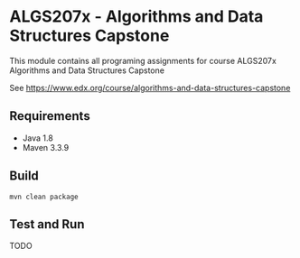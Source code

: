 # ALGS207x - Algorithms and Data Structures Capstone
This module contains all programing assignments for course ALGS207x Algorithms and Data Structures Capstone

See https://www.edx.org/course/algorithms-and-data-structures-capstone

## Requirements
* Java 1.8
* Maven 3.3.9

## Build
```shell script
mvn clean package
```

## Test and Run

TODO
